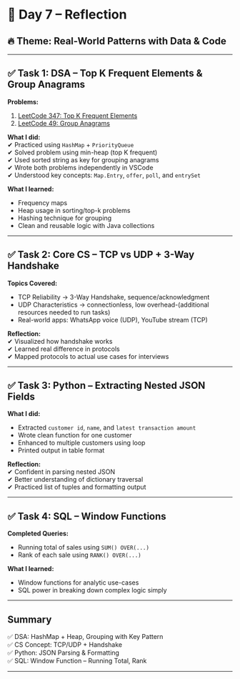 # 📅 Day 7 – Reflection

## 🔥 Theme: Real-World Patterns with Data & Code

---

## ✅ Task 1: DSA – Top K Frequent Elements & Group Anagrams

**Problems:**
1. [LeetCode 347: Top K Frequent Elements](https://leetcode.com/problems/top-k-frequent-elements/)
2. [LeetCode 49: Group Anagrams](https://leetcode.com/problems/group-anagrams/)

**What I did:**    
✔ Practiced using `HashMap` + `PriorityQueue`  
✔ Solved problem using min-heap (top K frequent)  
✔ Used sorted string as key for grouping anagrams  
✔ Wrote both problems independently in VSCode  
✔ Understood key concepts: `Map.Entry`, `offer`, `poll`, and `entrySet`

**What I learned:**
- Frequency maps
- Heap usage in sorting/top-k problems
- Hashing technique for grouping
- Clean and reusable logic with Java collections

---

## ✅ Task 2: Core CS – TCP vs UDP + 3-Way Handshake

**Topics Covered:**
- TCP Reliability → 3-Way Handshake, sequence/acknowledgment
- UDP Characteristics → connectionless, low overhead-(additional resources needed to run tasks)
- Real-world apps: WhatsApp voice (UDP), YouTube stream (TCP)

**Reflection:**        
✔ Visualized how handshake works  
✔ Learned real difference in protocols  
✔ Mapped protocols to actual use cases for interviews

---

## ✅ Task 3: Python – Extracting Nested JSON Fields

**What I did:**
- Extracted `customer id`, `name`, and `latest transaction amount`
- Wrote clean function for one customer
- Enhanced to multiple customers using loop
- Printed output in table format

**Reflection:**     
✔ Confident in parsing nested JSON  
✔ Better understanding of dictionary traversal  
✔ Practiced list of tuples and formatting output

---

## ✅ Task 4: SQL – Window Functions

**Completed Queries:**
- Running total of sales using `SUM() OVER(...)`
- Rank of each sale using `RANK() OVER(...)`

**What I learned:**  
- Window functions for analytic use-cases  
- SQL power in breaking down complex logic simply

---

## Summary

✅ DSA: HashMap + Heap, Grouping with Key Pattern  
✅ CS Concept: TCP/UDP + Handshake  
✅ Python: JSON Parsing & Formatting  
✅ SQL: Window Function – Running Total, Rank

---
